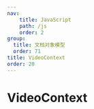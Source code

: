```yaml
---
nav:
    title: JavaScript
    path: /js
    order: 2
group:
  title: 文档对象模型
  order: 71
title: VideoContext
order: 20
---
```


# VideoContext
